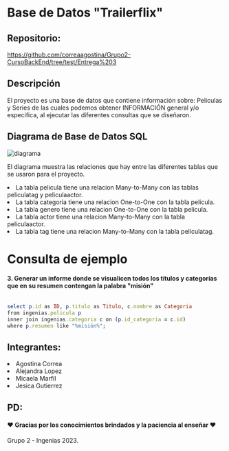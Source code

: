 # Base de Datos "Trailerflix"

<h2>Repositorio:</h2>

https://github.com/correaagostina/Grupo2-CursoBackEnd/tree/test/Entrega%203

<h2>Descripción</h2>

El proyecto es una base de datos que contiene información sobre: Peliculas y Series de las cuales podemos obtener INFORMACIÓN general y/o especifica, al ejecutar las diferentes consultas que se diseñaron.


<h2>Diagrama de Base de Datos SQL</h2>


![diagrama](https://github.com/correaagostina/Grupo2-CursoBackEnd/assets/117048842/3935f6ef-54c9-4e8a-be3d-7c882524b3d5)


El diagrama muestra las relaciones que hay entre las diferentes tablas que se usaron para el proyecto.

<li>
  La tabla pelicula tiene una relacion Many-to-Many con las tablas peliculatag y peliculaactor.
</li>
<li>
  La tabla categoria tiene una relacion One-to-One con la tabla pelicula.
</li>
<li>
  La tabla genero tiene una relacion One-to-One con la tabla pelicula.
</li>
<li>
  La tabla actor tiene una relacion Many-to-Many con la tabla peliculaactor.
</li>
<li>
  La tabla tag tiene una relacion Many-to-Many con la tabla peliculatag.
</li>


# Consulta de ejemplo

<h4> 3. Generar un informe donde se visualicen todos los títulos y categorías que en su resumen contengan la palabra "misión" </h4>

```ruby

select p.id as ID, p.titulo as Titulo, c.nombre as Categoria
from ingenias.pelicula p 
inner join ingenias.categoria c on (p.id_categoria = c.id)
where p.resumen like "%misión%";

```

<h2>Integrantes:</h2>

<li> Agostina Correa</li>
<li> Alejandra Lopez</li>
<li> Micaela Marfil</li>
<li> Jesica Gutierrez</li>

<h2>PD:</h2>
<h4>♥ Gracias por los conocimientos brindados y la paciencia al enseñar ♥</h4>

Grupo 2 - Ingenias 2023.
